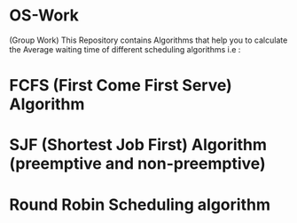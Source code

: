 # OS-Work
(Group Work)
This Repository contains Algorithms that help you to calculate the Average waiting time of different scheduling algorithms i.e :
# FCFS (First Come First Serve) Algorithm
# SJF (Shortest Job First) Algorithm (preemptive and non-preemptive)
# Round Robin Scheduling algorithm
